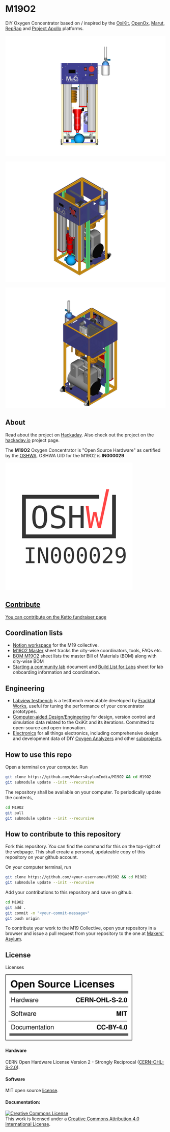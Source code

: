 # M19O2
DiY Oxygen Concentrator based on / inspired by the [OxiKit](https://github.com/OxiKit/oxygen-concentrator-how-to-diy-open-source#oxygen-concentrator-how-to-diy-open-source), [OpenOx](https://github.com/hacklabkyiv/openox), [Marut](https://www.technido.com/marut), [RepRap](https://github.com/RepRapLtd/Oxygen-concentrator) and [Project Apollo](https://github.com/oxycon/ProjectApollo) platforms.

![M19O2 render front](https://github.com/MakersAsylumIndia/M19O2/blob/main/renders/M19O2_v4_08.png)

![M19O2 render rear](https://github.com/MakersAsylumIndia/M19O2/blob/main/renders/M19O2_v4_06.png)

![M19O2 render rear](https://github.com/MakersAsylumIndia/M19O2/blob/main/renders/M19O2_v4_07.png)

## About

Read about the project on [Hackaday](https://hackaday.com/2021/04/26/indian-makers-respond-to-the-covid-19-pandemic-by-producing-oxygen-concentrators/).
Also check out the project on the [hackaday.io](https://hackaday.io/project/181201-m19o2-oxygen-concentrator) project page.

The **M19O2** Oxygen Concentrator is "Open Source Hardware" as certified by the [OSHWA](https://certification.oshwa.org/in000029.html).
OSHWA UID for the M19O2 is **IN000029**

<a href="https://certification.oshwa.org/in000029.html"><img src="images/M19O2_OSHWA_UID_IN000029.svg" alt="OSHWA UID IN000029" width="400">

## Contribute

You can contribute on the [Ketto fundraiser page](https://www.ketto.org/fundraiser/m19-oxygen-concentrators-make-in-india)

## Coordination lists

- [Notion workspace](https://www.notion.so/M-19-Collective-b44b9d8d7dd14d5d86d417facf0f4141) for the M19 collective.
- [M19O2 Master](https://docs.google.com/spreadsheets/d/1rJZ5P0rF2Or8yu0H8HEPz25RP8kTAXxbNVU87DqD-eM/edit#gid=0) sheet tracks the city-wise coordinators, tools, FAQs etc.
- [BOM M19O2](https://docs.google.com/spreadsheets/d/1gmmdXTP3EQk-4hCGVYj-FxzUMADlT8mw354VPmYt5A4/edit#gid=870920932) sheet lists the master Bill of Materials (BOM) along with city-wise BOM
- [Starting a community lab](https://docs.google.com/document/d/1oR9rhGmbcnoSBjzQCYwE9Anocvr0q5_VmuVkbnycx18/edit?usp=sharing) document and [Build List for Labs](https://docs.google.com/spreadsheets/d/1DynT9Mh8jcV9qHxwFuQxj1fcQQHj_v_ymwpoZD1L23g/edit?usp=sharing) sheet for lab onboarding information and coordination.

## Engineering

- [Labview testbench](engineering/software/M19-oxygen-concentrator-testbench) is a testbench executable developed by [Fracktal Works](https://github.com/FracktalWorks), useful for tuning the performance of your concentrator prototypes.
- [Computer-aided Design/Engineering](engineering/cad-cae) for design, version control and simulation data related to the OxiKit and its iterations. Committed to open-source and open-innovation.
- [Electronics](engineering/electronics) for all things electronics, including comprehensive design and development data of DIY [Oxygen Analyzers](engineering/electronics/oxygen_analysers) and other [subprojects](engineering/electronics/subprojects).

## How to use this repo

Open a terminal on your computer. Run

```bash
git clone https://github.com/MakersAsylumIndia/M19O2 && cd M19O2
git submodule update --init --recursive
```
The repository shall be available on your computer.
To periodically update the contents,

```bash
cd M19O2
git pull
git submodule update --init --recursive
```

## How to contribute to this repository

Fork this repository. You can find the command for this on the top-right of the webpage. This shall create a personal, updateable copy of this repository on your github account.

On your computer terminal, run

```bash
git clone https://github.com/<your-username>/M19O2 && cd M19O2
git submodule update --init --recursive
```
Add your contributions to this repository and save on github.

```bash
cd M19O2
git add .
git commit -m "<your-commit-message>"
git push origin
```

To contribute your work to the M19 Collective, open your repository in a browser and issue a pull request from your repository to the one at [Makers' Asylum](https://github.com/MakersAsylumIndia).

## License

Licenses

<a href="LICENSE.md"><img src="images/M19O2_licenses.svg" width="400" alt="Open Source Licenses Facts"/></a>

#### Hardware
CERN Open Hardware License Version 2 - Strongly Reciprocal ([CERN-OHL-S-2.0](https://spdx.org/licenses/CERN-OHL-S-2.0.html)).

#### Software
MIT open source [license](http://opensource.org/licenses/MIT).

#### Documentation:
<a rel="license" href="http://creativecommons.org/licenses/by/4.0/"><img alt="Creative Commons License" style="border-width:0" src="https://i.creativecommons.org/l/by/4.0/88x31.png" /></a><br />This work is licensed under a <a rel="license" href="http://creativecommons.org/licenses/by/4.0/">Creative Commons Attribution 4.0 International License</a>.
